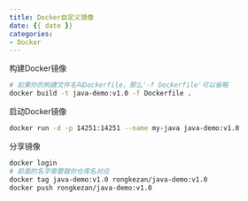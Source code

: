 ```yaml
---
title: Docker自定义镜像
date: {{ date }}
categories:
- Docker
---
```


构建Docker镜像

```sh
# 如果你的构建文件名叫Dockerfile，那么'-f Dockerfile'可以省略
docker build -t java-demo:v1.0 -f Dockerfile .  
```

启动Docker镜像

```sh
docker run -d -p 14251:14251 --name my-java java-demo:v1.0
```

分享镜像

```sh
docker login
# 前面的名字需要跟你仓库名对应
docker tag java-demo:v1.0 rongkezan/java-demo:v1.0
docker push rongkezan/java-demo:v1.0
```

